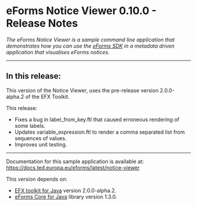 # eForms Notice Viewer 0.10.0 - Release Notes

_The eForms Notice Viewer is a sample command line application that demonstrates how you can use the [eForms SDK](https://github.com/OP-TED/eForms-SDK) in a metadata driven application that visualises eForms notices._

---
## In this release:

This version of the Notice Viewer, uses the pre-release version 2.0.0-alpha.2 of the EFX Toolkit. 

This release: 
- Fixes a bug in label_from_key.ftl that caused erroneous rendering of some labels.
- Updates variable_expression.ftl to render a comma separated list from sequences of values.
- Improves unit testing. 

---

Documentation for this sample application is available at: https://docs.ted.europa.eu/eforms/latest/notice-viewer

This version depends on:
 - [EFX toolkit for Java](https://github.com/OP-TED/efx-toolkit-java) version 2.0.0-alpha.2.
 - [eForms Core for Java](https://github.com/OP-TED/eforms-core-java) library version 1.3.0.
